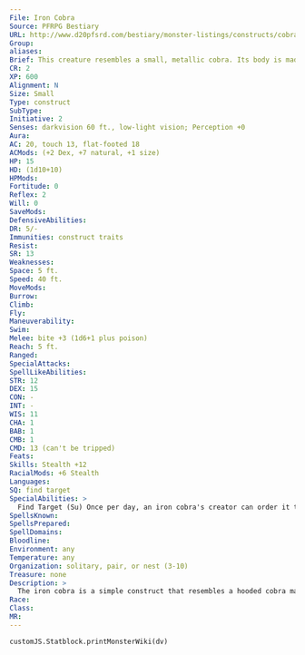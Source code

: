 ```yaml
---
File: Iron Cobra
Source: PFRPG Bestiary
URL: http://www.d20pfsrd.com/bestiary/monster-listings/constructs/cobra-constructs/iron-cobra
Group: 
aliases: 
Brief: This creature resembles a small, metallic cobra. Its body is made of overlapping iron plates, and its eyes are pinpoints of red light.
CR: 2
XP: 600
Alignment: N
Size: Small
Type: construct
SubType: 
Initiative: 2
Senses: darkvision 60 ft., low-light vision; Perception +0
Aura: 
AC: 20, touch 13, flat-footed 18
ACMods: (+2 Dex, +7 natural, +1 size)
HP: 15
HD: (1d10+10)
HPMods: 
Fortitude: 0
Reflex: 2
Will: 0
SaveMods: 
DefensiveAbilities: 
DR: 5/-
Immunities: construct traits
Resist: 
SR: 13
Weaknesses: 
Space: 5 ft.
Speed: 40 ft.
MoveMods: 
Burrow: 
Climb: 
Fly: 
Maneuverability: 
Swim: 
Melee: bite +3 (1d6+1 plus poison)
Reach: 5 ft.
Ranged: 
SpecialAttacks: 
SpellLikeAbilities: 
STR: 12
DEX: 15
CON: -
INT: -
WIS: 11
CHA: 1
BAB: 1
CMB: 1
CMD: 13 (can't be tripped)
Feats: 
Skills: Stealth +12
RacialMods: +6 Stealth
Languages: 
SQ: find target
SpecialAbilities: >
  Find Target (Su) Once per day, an iron cobra's creator can order it to find and kill a specific creature within 1 mile, which it does as if guided by discern location. The creator must have seen or be holding an item from the specified creature for this order to function. Poison (Ex) An iron cobra's bite injects poison from a hidden reservoir within its body. Because it is a construct, the cobra does not naturally produce this poison, and its creator must refill this reservoir manually. The reservoir holds enough poison for 3 successful bite attacks, after which the creature merely deals bite damage. Refilling the reservoir takes 5 rounds and provokes attacks of opportunity. The creator can fill the reservoir with any injury poison (typically black adder venom), though acid, alchemical substances, and even stranger liquids have been used. Black Adder Venom: Bite-injury; save Fort DC 11; frequency 1/round for 6 rounds; effect 1d2 Con damage; cure 1 save.
SpellsKnown: 
SpellsPrepared: 
SpellDomains: 
Bloodline: 
Environment: any
Temperature: any
Organization: solitary, pair, or nest (3-10)
Treasure: none
Description: >
  The iron cobra is a simple construct that resembles a hooded cobra made out of metal. The iron cobra is typically used as a bodyguard or guardian of treasure, though its magical ability to unerringly locate creatures means it is also used as an assassin. Since an iron cobra's poison reservoir can contain multiple types of venom, the construct's specific use can be further tailored by varying the poison used. Some spellcasters even fill these reservoirs with potions, so that when the cobra bites, it injects the potion into its target. This is a somewhat dangerous method for gaining the effects of a potion, but it does free up the cobra's master to do other things in a combat round apart from quaffing potions. Iron is the most common material for these creations, but some crafters prefer more exotic materials when creating the serpentine constructs. Adamantine Cobra (+1 CR): This cobra is more solidly built than others. Its natural armor bonus increases to +12, it gains +5 hp per HD, and it gains DR 10/-. Cold Iron Cobra (+0 CR): This cobra's natural attacks count as cold iron for the purpose of bypassing DR. Darkwood Cobra (+0 CR): This cobra is more mobile; it gains a swim speed of 30 ft. and a climb speed of 20 ft. Mithral Cobra (+1 CR): This cobra is much swifter. Its Dexterity increases by +4 and its speed to 70 ft., and it can make 2 bite attacks per round as a full attack action. Construction An iron cobra's body is built from 100 pounds of magically treated materials (typically iron). Iron Cobra CL 7th; Price 4,000 gp (iron); 20,000 gp (adamantine), 8,000 (cold iron), 5,000 (darkwood), or 10,000 gp (mithral) CONSTRUCTION Requirements Craft Construct, animate object, discern location, geas/quest; Skill Craft (armor), Craft (blacksmithing), Craft (carpentry [for darkwood cobras only]), or Craft (weapons) DC 15; Cost 2,000 gp (iron); 4,000 gp (cold iron); 10,000 gp (adamantine); 2,500 gp (darkwood); 5,000 gp (mithral)
Race: 
Class: 
MR: 
---
```

```dataviewjs
customJS.Statblock.printMonsterWiki(dv)
```

